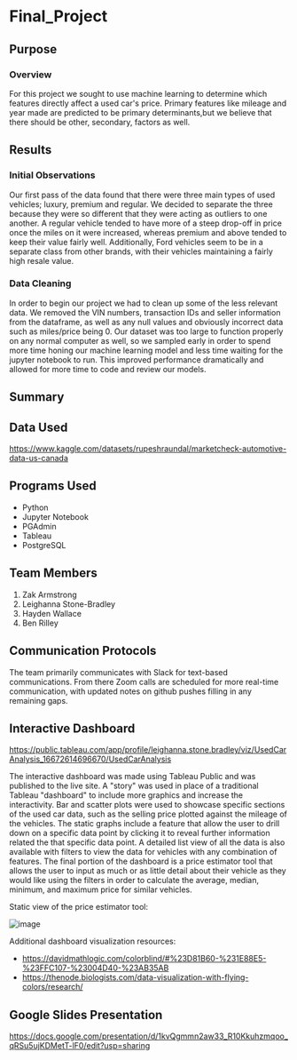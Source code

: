 # Final_Project

## Purpose

### Overview

For this project we sought to use machine learning to determine which features directly affect a used car's price. Primary features like mileage and year made are predicted to be primary determinants,but we believe that there should be other, secondary, factors as well. 

## Results

### Initial Observations

Our first pass of the data found that there were three main types of used vehicles; luxury, premium and regular. We decided to separate the three because they were so different that they were acting as outliers to one another. A regular vehicle tended to have more of a steep drop-off in price once the miles on it were increased, whereas premium and above tended to keep their value fairly well. Additionally, Ford vehicles seem to be in a separate class from other brands, with their vehicles maintaining a fairly high resale value.

### Data Cleaning

In order to begin our project we had to clean up some of the less relevant data. We removed the VIN numbers, transaction IDs and seller information from the dataframe, as well as any null values and obviously incorrect data such as miles/price being 0. Our dataset was too large to function properly on any normal computer as well, so we sampled early in order to spend more time honing our machine learning model and less time waiting for the jupyter notebook to run. This improved performance dramatically and allowed for more time to code and review our models.

## Summary

## Data Used

https://www.kaggle.com/datasets/rupeshraundal/marketcheck-automotive-data-us-canada

## Programs Used

- Python
- Jupyter Notebook
- PGAdmin
- Tableau
- PostgreSQL

## Team Members

1. Zak Armstrong
2. Leighanna Stone-Bradley
3. Hayden Wallace
4. Ben Rilley

## Communication Protocols

The team primarily communicates with Slack for text-based communications. From there Zoom calls are scheduled for more real-time communication, with updated notes on github pushes filling in any remaining gaps.

## Interactive Dashboard

https://public.tableau.com/app/profile/leighanna.stone.bradley/viz/UsedCarAnalysis_16672614696670/UsedCarAnalysis

The interactive dashboard was made using Tableau Public and was published to the live site. A "story" was used in place of a traditional Tableau "dashboard" to include more graphics and increase the interactivity. Bar and scatter plots were used to showcase specific sections of the used car data, such as the selling price plotted against the mileage of the vehicles. The static graphs include a feature that allow the user to drill down on a specific data point by clicking it to reveal further information related the that specific data point. A detailed list view of all the data is also available with filters to view the data for vehicles with any combination of features. The final portion of the dashboard is a price estimator tool that allows the user to input as much or as little detail about their vehicle as they would like using the filters in order to calculate the average, median, minimum, and maximum price for similar vehicles. 

Static view of the price estimator tool:

![image](https://user-images.githubusercontent.com/107161421/200711949-f5afcfbd-4b73-4934-b885-4cef483697f7.png)


Additional dashboard visualization resources:
- https://davidmathlogic.com/colorblind/#%23D81B60-%231E88E5-%23FFC107-%23004D40-%23AB35AB
- https://thenode.biologists.com/data-visualization-with-flying-colors/research/

## Google Slides Presentation

https://docs.google.com/presentation/d/1kvQgmmn2aw33_R10Kkuhzmqoo_qRSu5ujKDMetT-lF0/edit?usp=sharing
